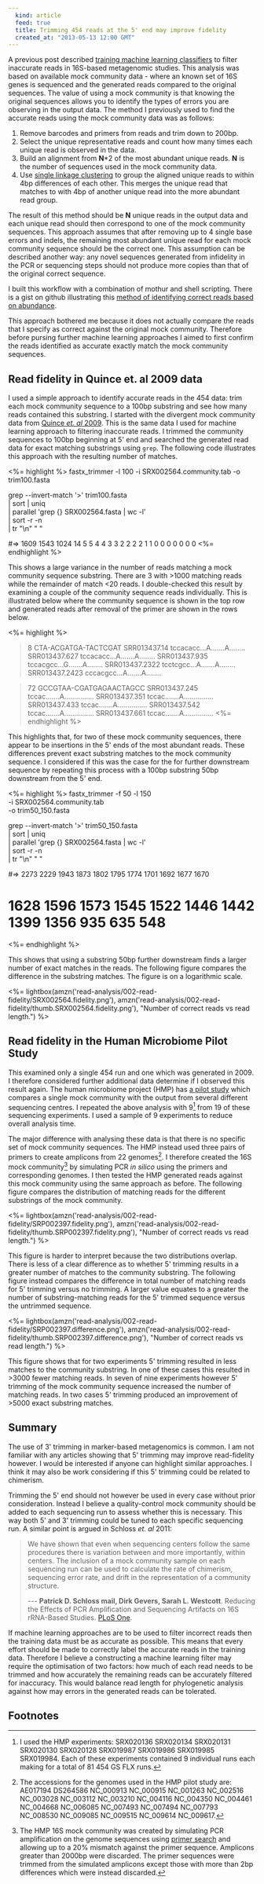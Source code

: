 ```yaml
---
  kind: article
  feed: true
  title: Trimming 454 reads at the 5' end may improve fidelity
  created_at: "2013-05-13 12:00 GMT"
---
```


A previous post described [training machine learning classifiers][previous] to
filter inaccurate reads in 16S-based metagenomic studies. This analysis was
based on available mock community data - where an known set of 16S genes is
sequenced and the generated reads compared to the original sequences. The value
of using a mock community is that knowing the original sequences allows you to
identify the types of errors you are observing in the output data. The method I
previously used to find the accurate reads using the mock community data was as
follows:

  1. Remove barcodes and primers from reads and trim down to 200bp.
  2. Select the unique representative reads and count how many times each
     unique read is observed in the data.
  3. Build an alignment from **N**\*2 of the most abundant unique reads. **N**
     is the number of sequences used in the mock community data.
  4. Use [single linkage clustering][clust] to group the aligned unique reads
     to within 4bp differences of each other. This merges the unique read that
     matches to with 4bp of another unique read into the more abundant read
     group.

The result of this method should be **N** unique reads in the output data and
each unique read should then correspond to one of the mock community sequences.
This approach assumes that after removing up to 4 single base errors and
indels, the remaining most abundant unique read for each mock community
sequence should be the correct one. This assumption can be described another
way: any novel sequences generated from infidelity in the PCR or sequencing
steps should not produce more copies than that of the original correct
sequence.

I built this workflow with a combination of mothur and shell scripting. There
is a gist on github illustrating this [method of identifying correct reads based
on abundance][gist].

[previous]: /post/machine-learning-to-detect-bad-sequencing-reads/
[clust]: http://www.ncbi.nlm.nih.gov/pubmed/20236171
[gist]: https://gist.github.com/michaelbarton/5490636

This approach bothered me because it does not actually compare the reads that I
specify as correct against the original mock community. Therefore before
pursing further machine learning approaches I aimed to first confirm the reads
identified as accurate exactly match the mock community sequences.

## Read fidelity in Quince et. al 2009 data

I used a simple approach to identify accurate reads in the 454 data: trim each
mock community sequence to a 100bp substring and see how many reads contained
this substring. I started with the divergent mock community data from [Quince
*et. al* 2009][quince]. This is the same data I used for machine learning
approach to filtering inaccurate reads. I trimmed the community sequences to
100bp beginning at 5' end and searched the generated read data for exact
matching substrings using `grep`. The following code illustrates this approach
with the resulting number of matches.

[quince]: http://www.ncbi.nlm.nih.gov/pubmed/19668203

<%= highlight %>
fastx_trimmer -l 100 -i SRX002564.community.tab -o trim100.fasta

grep --invert-match '>' trim100.fasta \
  | sort | uniq \
  | parallel 'grep {} SRX002564.fasta | wc -l' \
  | sort -r -n \
  | tr "\\n" " "

#=> 1609 1543 1024 14 5 5 4 4 3 3 2 2 2 2 1 1 0 0 0 0 0 0 0 
<%= endhighlight %>

This shows a large variance in the number of reads matching a mock community
sequence substring. There are 3 with &gt;1000 matching reads while the
remainder of match &lt;20 reads. I double-checked this result by examining a
couple of the community sequence reads individually. This is illustrated below
where the community sequence is shown in the top row and generated reads after
removal of the primer are shown in the rows below.

<%= highlight %>
>8                      CTA-ACGATGA-TACTCGAT
>SRR013437.14   tccacacc...A.......A........
>SRR013437.627  tccacacc...A.......A........
>SRR013437.935  tccacgcc...G.......A........
>SRR013437.2322 tcctcgcc...A.......A........
>SRR013437.2423 cccacgcc...A.......A........

>72                  GCCGTAA-CGATGAGAACTAGCC
>SRR013437.245  tccac.......A...............
>SRR013437.351  tccac.......A...............
>SRR013437.433  tccac.......A...............
>SRR013437.542  tccac.......A...............
>SRR013437.661  tccac.......A...............
<%= endhighlight %>

This highlights that, for two of these mock community sequences, there appear
to be insertions in the 5' ends of the most abundant reads. These differences
prevent exact substring matches to the mock community sequence. I considered if
this was the case for the for further downstream sequence by repeating this
process with a 100bp substring 50bp downstream from the 5' end.

<%= highlight %>
fastx_trimmer -f 50 -l 150 \
  -i SRX002564.community.tab \
  -o trim50_150.fasta

grep --invert-match '>' trim50_150.fasta \
  | sort | uniq \
  | parallel 'grep {} SRX002564.fasta | wc -l' \
  | sort -r -n \
  | tr "\\n" " "

#=> 2273 2229 1943 1873 1802 1795 1774 1701 1692 1677 1670
#   1628 1596 1573 1545 1522 1446 1442 1399 1356 935 635 548 
<%= endhighlight %>

This shows that using a substring 50bp further downstream finds a larger number
of exact matches in the reads. The following figure compares the difference in
the substring matches. The figure is on a logarithmic scale.

<%= lightbox(amzn('read-analysis/002-read-fidelity/SRX002564.fidelity.png'),
amzn('read-analysis/002-read-fidelity/thumb.SRX002564.fidelity.png'), "Number
of correct reads vs read length.") %>

## Read fidelity in the Human Microbiome Pilot Study

This examined only a single 454 run and one which was generated in 2009. I
therefore considered further additional data determine if I observed this
result again. The human microbiome project (HMP) has [a pilot study][pilot]
which compares a single mock community with the output from several different
sequencing centres. I repeated the above analysis with 9[^runs] from 19 of
these sequencing experiments. I used a sample of 9 experiments to reduce
overall analysis time.

[pilot]: http://www.ncbi.nlm.nih.gov/bioproject/48341

The major difference with analysing these data is that there is no specific set
of mock community sequences. The HMP instead used three pairs of primers to
create amplicons from 22 genomes[^genomes]. I therefore created the 16S
mock community[^mock] by simulating PCR *in silico* using the primers and
corresponding genomes. I then tested the HMP generated reads against this
mock community using the same approach as before. The following figure compares
the distribution of matching reads for the different substrings of the
mock community.

<%= lightbox(amzn('read-analysis/002-read-fidelity/SRP002397.fidelity.png'),
amzn('read-analysis/002-read-fidelity/thumb.SRP002397.fidelity.png'), "Number
of correct reads vs read length.") %>

This figure is harder to interpret because the two distributions overlap. There
is less of a clear difference as to whether 5' trimming results in a greater
number of matches to the community substring. The following figure instead
compares the difference in total number of matching reads for 5' trimming
versus no trimming. A larger value equates to a greater the number of
substring-matching reads for the 5' trimmed sequence versus the untrimmed
sequence.

<%= lightbox(amzn('read-analysis/002-read-fidelity/SRP002397.difference.png'),
amzn('read-analysis/002-read-fidelity/thumb.SRP002397.difference.png'), "Number
of correct reads vs read length.") %>

This figure shows that for two experiments 5' trimming resulted in less matches
to the community substring. In one of these cases this resulted in &gt;3000
fewer matching reads. In seven of nine experiments however 5' trimming of the
mock community sequence increased the number of matching reads. In two cases 5'
trimming produced an improvement of &gt;5000 exact substring matches.

## Summary

The use of 3' trimming in marker-based metagenomics is common. I am not
familiar with any articles showing that 5' trimming may improve read-fidelity
however. I would be interested if anyone can highlight similar approaches. I
think it may also be work considering if this 5' trimming could be related to
chimerism.

Trimming the 5' end should not however be used in every case without prior
consideration. Instead I believe a quality-control mock community should be
added to each sequencing run to assess whether this is necessary. This way both
5' and 3' trimming could be tuned to each specific sequencing run. A similar
point is argued in Schloss *et. al* 2011:

> We have shown that even when sequencing centers follow the same procedures
> there is variation between and more importantly, within centers. The
> inclusion of a mock community sample on each sequencing run can be used to
> calculate the rate of chimerism, sequencing error rate, and drift in the
> representation of a community structure.
>
> --- **Patrick D. Schloss mail, Dirk Gevers, Sarah L. Westcott**. Reducing the
> Effects of PCR Amplification and Sequencing Artifacts on 16S rRNA-Based
> Studies. [PLoS One][schloss].

[schloss]: http://www.plosone.org/article/info%3Adoi%2F10.1371%2Fjournal.pone.0027310

If machine learning approaches are to be used to filter incorrect reads then
the training data must be as accurate as possible. This means that every effort
should be made to correctly label the accurate reads in the training data.
Therefore I believe a constructing a machine learning filter may require the
optimisation of two factors: how much of each read needs to be trimmed and how
accurately the remaining reads can be accurately filtered for inaccuracy. This
would balance read length for phylogenetic analysis against how may errors in
the generated reads can be tolerated.

## Footnotes

[^runs]: I used the HMP experiments: SRX020136 SRX020134 SRX020131 SRX020130 SRX020128 SRX019987 SRX019986 SRX019985 SRX019984. Each of these experiments contained 9 individual runs each making for a total of 81 454 GS FLX runs.

[^genomes]: The accessions for the genomes used in the HMP pilot study are: AE017194 DS264586 NC_000913 NC_000915 NC_001263 NC_002516 NC_003028 NC_003112 NC_003210 NC_004116 NC_004350 NC_004461 NC_004668 NC_006085 NC_007493 NC_007494 NC_007793 NC_008530 NC_009085 NC_009515 NC_009614 NC_009617.

[^mock]: The HMP 16S mock community was created by simulating PCR amplification on the genome sequences using [primer search](http://emboss.sourceforge.net/apps/release/6.1/emboss/apps/primersearch.html) and allowing up to a 20% mismatch against the primer sequence. Amplicons greater than 2000bp were discarded. The primer sequences were trimmed from the simulated amplicons except those with more than 2bp differences which were instead discarded.

